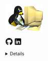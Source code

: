 <!---# ![sadouni-khouira](https://github.com/sadouni-khouira/sadouni-khouira/blob/main/DEV1.png)--->
<img src="https://github.com/sadouni-khouira/sadouni-khouira/blob/main/gifdev.gif"> <br/>
<!---### salut
Je suis développeuse --->
   <!---  <p align='center'>    --->
  <p>
  <a href="https://github.com/sadouni-khouira" ><img height="24" src="https://github.com/sadouni-khouira/sadouni-khouira/blob/main/github.png"></a>
  <a href="" ><img height="24" src="https://github.com/sadouni-khouira/sadouni-khouira/blob/main/linkedin.png"></a>
</p>
<details>
  <sumary> <strong>Langues et outils:</strong></sumary><br/>
  .Langage de structure, de mise en forme et de programmation:
              <!--- HTML5, CSS3, SQL, JavaScript et PHP <br/>--->
   <img src="https://github.com/sadouni-khouira/sadouni-khouira/blob/main/TOUT.png"> <br/>
 <!--- .Frameworks: Bootstrap, Jquery et Laravel <br/>--->
   <img src=""> <br/>
  .Mise en place de Responsive Design, mise en place du versionning <br/>                                                  
  .SGBD:     <!----HeidiSQL, MySQL <br/>---->
   <img src="https://github.com/sadouni-khouira/sadouni-khouira/blob/main/SQL1.jpeg"> <br/>
   .Initiation aux méthodes Agile. <br/>
   <img src=""> <br/>
  .Certification OPQUAST "Maîtrise de la qualité en projet Web - V4"<br/>
       
         Avancement :100 %
         Score Moyen :100 / 100
         Temps passé :6 heures, 23 minutes
         Moyenne des examens blancs :1000 / 1000
         Examen :<img src="https://github.com/sadouni-khouira/sadouni-khouira/blob/main/opquast.png"> <br/>
         Publier en ligne
         Score :805 /1000
         Délivré le :	
         17 décembre 2020
         Validité:17 décembre 2025
         Certificat:MQW-V4-2020
         Code de vérification:TGDJI1
   
   
    
</details>
